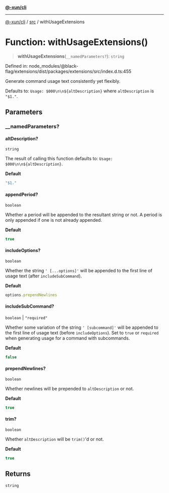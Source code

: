 [**@-xun/cli**](../../README.md)

***

[@-xun/cli](../../README.md) / [src](../README.md) / withUsageExtensions

# Function: withUsageExtensions()

> **withUsageExtensions**(`__namedParameters?`): `string`

Defined in: node\_modules/@black-flag/extensions/dist/packages/extensions/src/index.d.ts:455

Generate command usage text consistently yet flexibly.

Defaults to: `Usage: $000\n\n${altDescription}` where `altDescription` is
`"$1."`.

## Parameters

### \_\_namedParameters?

#### altDescription?

`string`

The result of calling this function defaults to: `Usage:
$000\n\n${altDescription}`.

**Default**

```ts
"$1."
```

#### appendPeriod?

`boolean`

Whether a period will be appended to the resultant string or not. A
period is only appended if one is not already appended.

**Default**

```ts
true
```

#### includeOptions?

`boolean`

Whether the string `' [...options]'` will be appended to the first line
of usage text (after `includeSubCommand`).

**Default**

```ts
options.prependNewlines
```

#### includeSubCommand?

`boolean` \| `"required"`

Whether some variation of the string `' [subcommand]'` will be appended
to the first line of usage text (before `includeOptions`). Set to `true`
or `required` when generating usage for a command with subcommands.

**Default**

```ts
false
```

#### prependNewlines?

`boolean`

Whether newlines will be prepended to `altDescription` or not.

**Default**

```ts
true
```

#### trim?

`boolean`

Whether `altDescription` will be `trim()`'d or not.

**Default**

```ts
true
```

## Returns

`string`
